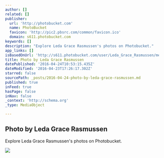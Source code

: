 ```yaml
---
author: []
related: []
publisher:
  url: 'http://photobucket.com'
  name: PhotoBucket
  favicon: 'http://pic2.pbsrc.com/common/favicon.ico'
  domain: s611.photobucket.com
keywords: []
description: "Explore Leda Grace Rasmussen's photos on Photobucket."
app_links: []
isBasedOnUrl: 'http://s611.photobucket.com/user/Leda_Grace_Rasmussen/media/2016-04-21%2017.48.07_zpsr2pfxp8k.jpg.html?filters[user]=143994684&filters[recent]=1&sort=1&o=205'
title: Photo by Leda Grace Rasmussen
datePublished: '2016-04-24T10:53:15.435Z'
dateModified: '2016-04-23T17:26:17.302Z'
starred: false
sourcePath: _posts/2016-04-24-photo-by-leda-grace-rasmussen.md
published: true
inFeed: true
hasPage: false
inNav: false
_context: 'http://schema.org'
_type: MediaObject

---
```

<article style=""><h1>Photo by Leda Grace Rasmussen</h1><p>Explore Leda Grace Rasmussen's photos on Photobucket.</p><img src="http://i611.photobucket.com/albums/tt191/Leda_Grace_Rasmussen/2016-04-21%2017.48.07_zpsr2pfxp8k.jpg" /></article>